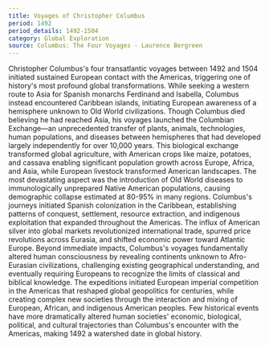 ```yaml
---
title: Voyages of Christopher Columbus
period: 1492
period_details: 1492-1504
category: Global Exploration
source: Columbus: The Four Voyages - Laurence Bergreen
---
```

Christopher Columbus's four transatlantic voyages between 1492 and 1504 initiated sustained European contact with the Americas, triggering one of history's most profound global transformations. While seeking a western route to Asia for Spanish monarchs Ferdinand and Isabella, Columbus instead encountered Caribbean islands, initiating European awareness of a hemisphere unknown to Old World civilizations. Though Columbus died believing he had reached Asia, his voyages launched the Columbian Exchange—an unprecedented transfer of plants, animals, technologies, human populations, and diseases between hemispheres that had developed largely independently for over 10,000 years. This biological exchange transformed global agriculture, with American crops like maize, potatoes, and cassava enabling significant population growth across Europe, Africa, and Asia, while European livestock transformed American landscapes. The most devastating aspect was the introduction of Old World diseases to immunologically unprepared Native American populations, causing demographic collapse estimated at 80-95% in many regions. Columbus's journeys initiated Spanish colonization in the Caribbean, establishing patterns of conquest, settlement, resource extraction, and indigenous exploitation that expanded throughout the Americas. The influx of American silver into global markets revolutionized international trade, spurred price revolutions across Eurasia, and shifted economic power toward Atlantic Europe. Beyond immediate impacts, Columbus's voyages fundamentally altered human consciousness by revealing continents unknown to Afro-Eurasian civilizations, challenging existing geographical understanding, and eventually requiring Europeans to recognize the limits of classical and biblical knowledge. The expeditions initiated European imperial competition in the Americas that reshaped global geopolitics for centuries, while creating complex new societies through the interaction and mixing of European, African, and indigenous American peoples. Few historical events have more dramatically altered human societies' economic, biological, political, and cultural trajectories than Columbus's encounter with the Americas, making 1492 a watershed date in global history. 